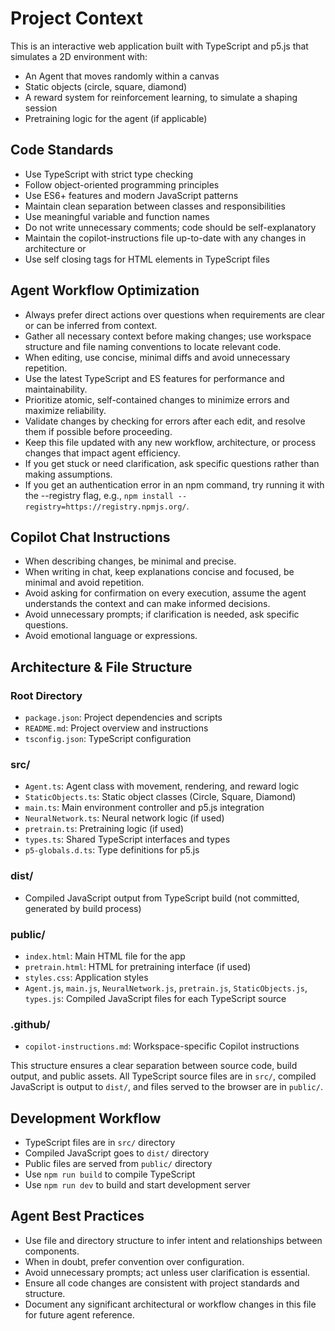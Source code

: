 <!-- Use this file to provide workspace-specific custom instructions to Copilot. For more details, visit https://code.visualstudio.com/docs/copilot/copilot-customization#_use-a-githubcopilotinstructionsmd-file -->

# Project Context
This is an interactive web application built with TypeScript and p5.js that simulates a 2D environment with:
- An Agent that moves randomly within a canvas
- Static objects (circle, square, diamond) 
- A reward system for reinforcement learning, to simulate a shaping session
- Pretraining logic for the agent (if applicable)

## Code Standards
- Use TypeScript with strict type checking
- Follow object-oriented programming principles
- Use ES6+ features and modern JavaScript patterns
- Maintain clean separation between classes and responsibilities
- Use meaningful variable and function names
- Do not write unnecessary comments; code should be self-explanatory
- Maintain the copilot-instructions file up-to-date with any changes in architecture or 
- Use self closing tags for HTML elements in TypeScript files

## Agent Workflow Optimization
- Always prefer direct actions over questions when requirements are clear or can be inferred from context.
- Gather all necessary context before making changes; use workspace structure and file naming conventions to locate relevant code.
- When editing, use concise, minimal diffs and avoid unnecessary repetition.
- Use the latest TypeScript and ES features for performance and maintainability.
- Prioritize atomic, self-contained changes to minimize errors and maximize reliability.
- Validate changes by checking for errors after each edit, and resolve them if possible before proceeding.
- Keep this file updated with any new workflow, architecture, or process changes that impact agent efficiency.
- If you get stuck or need clarification, ask specific questions rather than making assumptions.
- If you get an authentication error in an npm command, try running it with the --registry flag, e.g., `npm install --registry=https://registry.npmjs.org/`.

## Copilot Chat Instructions
- When describing changes, be minimal and precise.
- When writing in chat, keep explanations concise and focused, be minimal and avoid repetition.
- Avoid asking for confirmation on every execution, assume the agent understands the context and can make informed decisions.
- Avoid unnecessary prompts; if clarification is needed, ask specific questions.
- Avoid emotional language or expressions.

## Architecture & File Structure

### Root Directory
- `package.json`: Project dependencies and scripts
- `README.md`: Project overview and instructions
- `tsconfig.json`: TypeScript configuration

### src/
- `Agent.ts`: Agent class with movement, rendering, and reward logic
- `StaticObjects.ts`: Static object classes (Circle, Square, Diamond)
- `main.ts`: Main environment controller and p5.js integration
- `NeuralNetwork.ts`: Neural network logic (if used)
- `pretrain.ts`: Pretraining logic (if used)
- `types.ts`: Shared TypeScript interfaces and types
- `p5-globals.d.ts`: Type definitions for p5.js

### dist/
- Compiled JavaScript output from TypeScript build (not committed, generated by build process)

### public/
- `index.html`: Main HTML file for the app
- `pretrain.html`: HTML for pretraining interface (if used)
- `styles.css`: Application styles
- `Agent.js`, `main.js`, `NeuralNetwork.js`, `pretrain.js`, `StaticObjects.js`, `types.js`: Compiled JavaScript files for each TypeScript source

### .github/
- `copilot-instructions.md`: Workspace-specific Copilot instructions

This structure ensures a clear separation between source code, build output, and public assets. All TypeScript source files are in `src/`, compiled JavaScript is output to `dist/`, and files served to the browser are in `public/`.

## Development Workflow
- TypeScript files are in `src/` directory
- Compiled JavaScript goes to `dist/` directory  
- Public files are served from `public/` directory
- Use `npm run build` to compile TypeScript
- Use `npm run dev` to build and start development server

## Agent Best Practices
- Use file and directory structure to infer intent and relationships between components.
- When in doubt, prefer convention over configuration.
- Avoid unnecessary prompts; act unless user clarification is essential.
- Ensure all code changes are consistent with project standards and structure.
- Document any significant architectural or workflow changes in this file for future agent reference.
